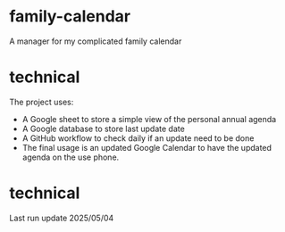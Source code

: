 # family-calendar
A manager for my complicated family calendar

# technical

The project uses:
- A Google sheet to store a simple view of the personal annual agenda
- A Google database to store last update date
- A GitHub workflow to check daily if an update need to be done
- The final usage is an updated Google Calendar to have the updated agenda on the use phone.


# technical

Last run update 2025/05/04



    
    
    
    
    
    
    

    


    
    

    
    



    
    
    
    
    
    
    
    
    

    

    
    
    
    
    

    
    

    
    
    

    
    
    
    
    
